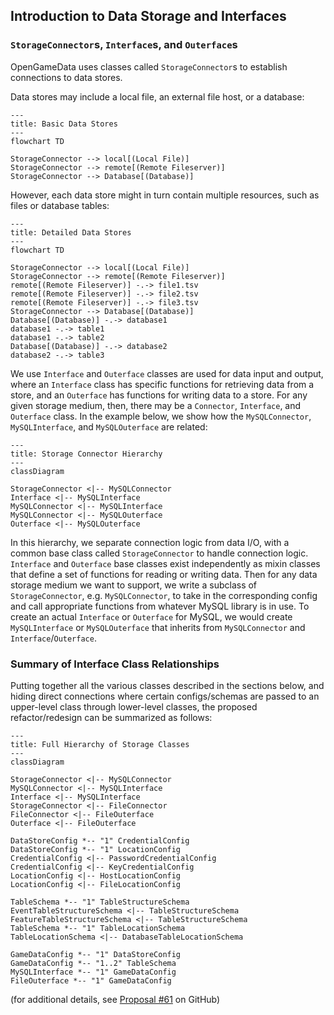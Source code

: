 ## Introduction to Data Storage and Interfaces

### `StorageConnector`s, `Interface`s, and `Outerface`s

OpenGameData uses classes called `StorageConnector`s to establish connections to data stores.

Data stores may include a local file, an external file host, or a database:

```mermaid
---
title: Basic Data Stores
---
flowchart TD

StorageConnector --> local[(Local File)]
StorageConnector --> remote[(Remote Fileserver)]
StorageConnector --> Database[(Database)]
```

However, each data store might in turn contain multiple resources, such as files or database tables:

```mermaid
---
title: Detailed Data Stores
---
flowchart TD

StorageConnector --> local[(Local File)]
StorageConnector --> remote[(Remote Fileserver)]
remote[(Remote Fileserver)] -.-> file1.tsv
remote[(Remote Fileserver)] -.-> file2.tsv
remote[(Remote Fileserver)] -.-> file3.tsv
StorageConnector --> Database[(Database)]
Database[(Database)] -.-> database1
database1 -.-> table1
database1 -.-> table2
Database[(Database)] -.-> database2
database2 -.-> table3
```

We use `Interface` and `Outerface` classes are used for data input and output, where an `Interface` class has specific functions for retrieving data from a store, and an `Outerface` has functions for writing data to a store.
For any given storage medium, then, there may be a `Connector`, `Interface`, and `Outerface` class. In the example below, we show how the `MySQLConnector`, `MySQLInterface`, and `MySQLOuterface` are related:

```mermaid
---
title: Storage Connector Hierarchy
---
classDiagram

StorageConnector <|-- MySQLConnector
Interface <|-- MySQLInterface
MySQLConnector <|-- MySQLInterface
MySQLConnector <|-- MySQLOuterface
Outerface <|-- MySQLOuterface
```

In this hierarchy, we separate connection logic from data I/O, with a common base class called `StorageConnector` to handle connection logic. `Interface` and `Outerface` base classes exist independently as mixin classes that define a set of functions for reading or writing data.
Then for any data storage medium we want to support, we write a subclass of `StorageConnector`, e.g. `MySQLConnector`, to take in the corresponding config and call appropriate functions from whatever MySQL library is in use.
To create an actual `Interface` or `Outerface` for MySQL, we would create `MySQLInterface` or `MySQLOuterface` that inherits from `MySQLConnector` and `Interface`/`Outerface`.

<!-- ```mermaid -->
<!-- classDiagram
StorageConnector <|-- MySQLConnector
MySQLConnector <|-- MySQLInterface
Interface <|-- MySQLInterface
StorageConnector <|-- FileConnector
FileConnector <|-- FileOuterface
Outerface <|-- FileOuterface -->
<!-- ``` -->

### Summary of Interface Class Relationships

Putting together all the various classes described in the sections below, and hiding direct connections where certain configs/schemas are passed to an upper-level class through lower-level classes, the proposed refactor/redesign can be summarized as follows:

```mermaid
---
title: Full Hierarchy of Storage Classes
---
classDiagram

StorageConnector <|-- MySQLConnector
MySQLConnector <|-- MySQLInterface
Interface <|-- MySQLInterface
StorageConnector <|-- FileConnector
FileConnector <|-- FileOuterface
Outerface <|-- FileOuterface

DataStoreConfig *-- "1" CredentialConfig 
DataStoreConfig *-- "1" LocationConfig 
CredentialConfig <|-- PasswordCredentialConfig 
CredentialConfig <|-- KeyCredentialConfig 
LocationConfig <|-- HostLocationConfig 
LocationConfig <|-- FileLocationConfig 

TableSchema *-- "1" TableStructureSchema
EventTableStructureSchema <|-- TableStructureSchema
FeatureTableStructureSchema <|-- TableStructureSchema
TableSchema *-- "1" TableLocationSchema
TableLocationSchema <|-- DatabaseTableLocationSchema

GameDataConfig *-- "1" DataStoreConfig 
GameDataConfig *-- "1..2" TableSchema 
MySQLInterface *-- "1" GameDataConfig 
FileOuterface *-- "1" GameDataConfig 
```

(for additional details, see [Proposal #61](https://github.com/opengamedata/ogd-common/discussions/61) on GitHub)
